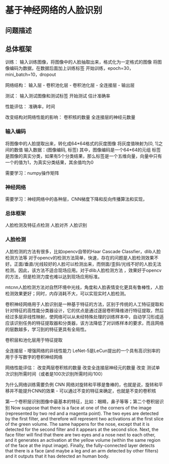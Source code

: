 # 基于神经网络的人脸识别


## 问题描述

## 总体框架

训练：
输入训练图像，将图像中的人脸抽取出来，格式化为一定格式的图像
将图像编码为数据，在数据后面加上训练标签
开始训练，epoch=30，mini_batch=10，dropout

网络结构：
输入层 - 卷积池化层 - 卷积池化层 - 全连接层 - 输出层

测试：
输入测试图像和测试标签
开始测试
估计准确率

性能评估：
准确率，时间

改变结构对网络性能的影响：
卷积核的数量
全连接层的神经元数量

### 输入编码
将图像中的人脸提取出来，转化成64\*64格式的灰度图像
将灰度值映射为[0, 1]之间的数值
输入数据：(图像编码, 标签)
其中，图像编码是一个64\*64的元组
标签是图像的真实分类，如果有5个分类结果，那么标签是一个五维向量，向量中只有一个的值为1，为真实分类结果，其余值均为0

需要学习：numpy操作矩阵


### 神经网络

需要学习：神经网络中的各种层，CNN梯度下降和反向传播算法和实现，

### 总体框架
人脸检测及特征点检测 人脸对齐 人脸识别

### 人脸检测
人脸检测的方法有很多，比如opencv自带的Haar Cascade Classfier，dlib人脸检测方法等
对于opencv的检测方法简单，快速，存在的问题是人脸检测效果不好。正面/垂直/光线较好的人脸可以检测出来，而侧面/歪斜/光线不好的人脸无法检测。因此，该方法不适合现场应用。对于dlib人脸检测方法 ，效果好于opencv的方法，但是检测力度也难以达到现场应用标准。

mtcnn人脸检测方法对自然环境中光线，角度和人脸表情变化更具有鲁棒性，人脸检测效果更好；同时，内存消耗不大，可以实现实时人脸检测。


卷积神经网络用于人脸识别是一种基于特征的方法，区别于传统的人工特征提取和针对特征的高性能分类器设计，它的优点是通过逐层卷积降维进行特征提取，然后经过多层非线性映射，使网络可以从未经特殊处理的训练样本中，自动学习形成适应该识别任务的特征提取器和分类器，该方法降低了对训练样本的要求，而且网络的层数越多，学习到的特征更具有全局性。

卷积层和池化层用于特征提取

全连接层 - 增强网络的非线性能力
LeNet-5是LeCun提出的一个具有高识别率的用于手写数字的卷积神经网络


网络性能评估：
改变两层卷积核的数量
改变全连接层神经元的数量
改变
测试单次识别所需时间（或者是100次识别所需时间/100）

为什么网络训练需要负例
CNN 网络对旋转和平移是鲁棒的，也就是说，旋转和平移并不能提升CNN的效果 - 可以通过不变的特征来确定，也就是不变的卷积核


第一个卷积层识别图像中最基本的特征，比如：眼睛，鼻子等等；第二个卷积层识别
Now suppose that there is a face at one of the corners of the image (represented by two red and a magenta point). The two eyes are detected by the first filter, and therefore will represent two activations at the first slice of the green volume. The same happens for the nose, except that it is detected for the second filter and it appears at the second slice. Next, the face filter will find that there are two eyes and a nose next to each other, and it generates an activation at the yellow volume (within the same region of the face at the input image). Finally, the fully-connected layer detects that there is a face (and maybe a leg and an arm detected by other filters) and it outputs that it has detected an human body.
